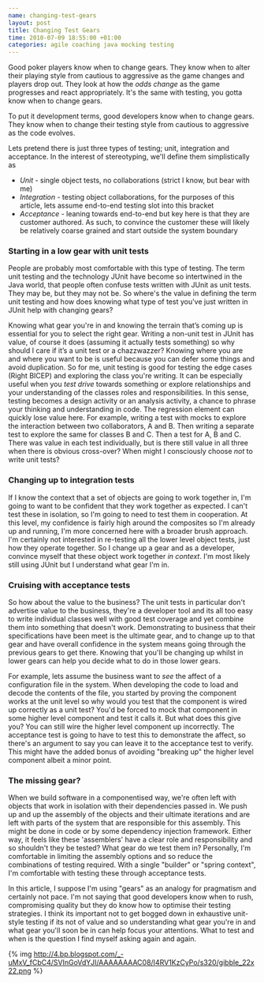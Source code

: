 ```yaml
---
name: changing-test-gears
layout: post
title: Changing Test Gears
time: 2010-07-09 18:55:00 +01:00
categories: agile coaching java mocking testing
---
```


Good poker players know when to change gears. They know when to alter their playing style from cautious to aggressive as the game changes and players drop out. They look at how the _odds change_ as the game progresses and react appropriately. It's the same with testing, you gotta know when to change gears.
  
To put it development terms, good developers know when to change gears. They
know when to change their testing style from cautious to aggressive as the
code evolves.

Lets pretend there is just three types of testing; unit, integration and
acceptance. In the interest of stereotyping, we'll define them simplistically
as

  * _Unit_ - single object tests, no collaborations (strict I know, but bear with me)
  * _Integration_ - testing object collaborations, for the purposes of this article, lets assume end-to-end testing slot into this bracket
  * _Acceptance_ - leaning towards end-to-end but key here is that they are customer authored. As such, to convince the customer these will likely be relatively coarse grained and start outside the system boundary

<!-- more -->

### Starting in a low gear with unit tests

  
People are probably most comfortable with this type of testing. The term unit
testing and the technology JUnit have become so intertwined in the Java world,
that people often confuse tests written with JUnit as unit tests. They may be,
but they may not be. So where's the value in defining the term unit testing
and how does knowing what type of test you've just written in JUnit help with
changing gears?

  
Knowing what gear you're in and knowing the terrain that’s coming up is
essential for you to select the right gear. Writing a non-unit test in JUnit
has value, of course it does (assuming it actually tests something) so why
should I care if it’s a unit test or a chazzwazzer? Knowing where you are and
where you want to be is useful because you can defer some things and avoid
duplication. So for me, unit testing is good for testing the edge cases (Right
BICEP) and exploring the class you're writing. It can be especially useful
when you _test drive_ towards something or explore relationships and your
understanding of the classes roles and responsibilities. In this sense,
testing becomes a design activity or an analysis activity, a chance to phrase
your thinking and understanding in code. The regression element can quickly
lose value here. For example, writing a test with mocks to explore the
interaction between two collaborators, A and B. Then writing a separate test
to explore the same for classes B and C. Then a test for A, B and C. There was
value in each test individually, but is there still value in all three when
there is obvious cross-over? When might I consciously choose _not_ to write
unit tests?

  

### Changing up to integration tests

  
If I know the context that a set of objects are going to work together in, I'm
going to want to be confident that they work together as expected. I can't
test these in isolation, so I'm going to need to test them in cooperation. At
this level, my confidence is fairly high around the composites so I'm already
up and running, I'm more concerned here with a broader brush approach. I'm
certainly not interested in re-testing all the lower level object tests, just
how they operate together. So I change up a gear and as a developer, convince
myself that these object work together _in context_. I'm most likely still
using JUnit but I understand what gear I'm in.

  

### Cruising with acceptance tests

  
So how about the value to the business? The unit tests in particular don't
advertise value to the business, they're a developer tool and its all too easy
to write individual classes well with good test coverage and yet combine them
into something that doesn't work. Demonstrating to business that their
specifications have been meet is the ultimate gear, and to change up to that
gear and have overall confidence in the system means going through the
previous gears to get there. Knowing that you'll be changing up whilst in
lower gears can help you decide what to do in those lower gears.

  
For example, lets assume the business want to _see_ the affect of a
configuration file in the system. When developing the code to load and decode
the contents of the file, you started by proving the component works at the
unit level so why would you test that the component is wired up correctly as a
unit test? You'd be forced to mock that component in some higher level
component and test it calls it. But what does this give you? You can still
wire the higher level component up incorrectly. The acceptance test is going
to have to test this to demonstrate the affect, so there's an argument to say
you can leave it to the acceptance test to verify. This might have the added
bonus of avoiding "breaking up" the higher level component albeit a minor
point.

  

### The missing gear?

  
When we build software in a componentised way, we're often left with objects
that work in isolation with their dependencies passed in. We push up and up
the assembly of the objects and their ultimate iterations and are left with
parts of the system that are responsible for this assembly. This might be
done in code or by some dependency injection framework. Either way,
it feels like these 'assemblers' have a clear role
and responsibility and so shouldn't they be tested? What gear do we test them
in? Personally, I'm comfortable in limiting the assembly options and so reduce
the combinations of testing required. With a single "builder" or "spring
context", I'm comfortable with testing these through acceptance tests.

  
In this article, I suppose I'm using "gears" as an analogy for pragmatism and
certainly not pace. I'm not saying that good developers know when to rush,
compromising quality but they do know how to optimise their testing
strategies. I think its important not to get bogged down in exhaustive unit-
style testing if its not of value and so understanding what gear you're in and
what gear you'll soon be in can help focus your attentions. What to test and
when is the question I find myself asking again and again.

  

{% img http://4.bp.blogspot.com/_-uMxV_fCbC4/SVInGoVdYJI/AAAAAAAAC08/I4RV1KzCyPo/s320/gibble_22x22.png %}

